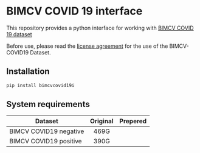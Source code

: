 # BIMCV COVID 19 interface
This repository provides a python interface for working with [BIMCV COVID 19 dataset](https://github.com/BIMCV-CSUSP/BIMCV-COVID-19)

Before use, please read the [license agreement](https://github.com/BIMCV-CSUSP/BIMCV-COVID-19) for the use of the BIMCV-COVID19 Dataset.

## Installation

```bash
pip install bimcvcovid19i
```

## System requirements

|Dataset               |Original|Prepered|
|----------------------|:------:|:------:|
|BIMCV COVID19 negative|    469G|        |
|BIMCV COVID19 positive|    390G|        |
